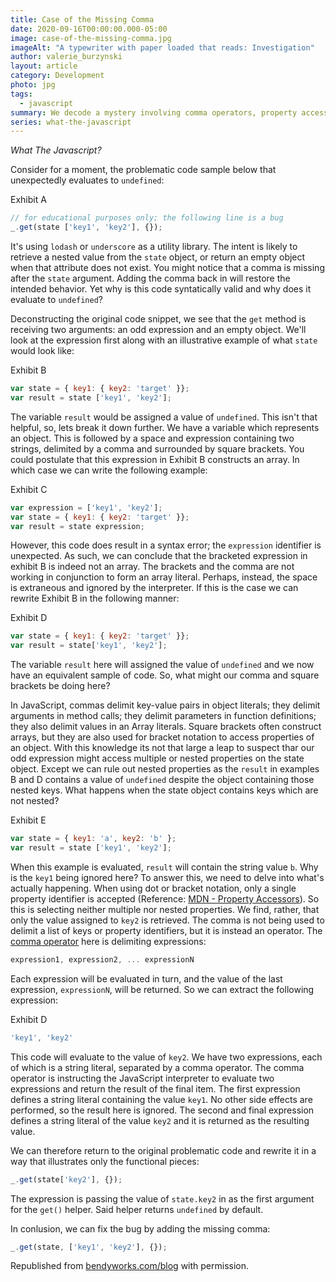 ```yaml
---
title: Case of the Missing Comma
date: 2020-09-16T00:00:00.000-05:00
image: case-of-the-missing-comma.jpg
imageAlt: "A typewriter with paper loaded that reads: Investigation"
author: valerie_burzynski
layout: article
category: Development
photo: jpg
tags:
  - javascript
summary: We decode a mystery involving comma operators, property accessors, and a single missing character.
series: what-the-javascript
---
```


*What The Javascript?*

Consider for a moment, the problematic code sample below that unexpectedly evaluates to `undefined`:

Exhibit A

~~~javascript
// for educational purposes only; the following line is a bug
_.get(state ['key1', 'key2'], {});
~~~

It's using `lodash` or `underscore` as a utility library. The intent is likely to retrieve a nested value from the `state` object, or return an empty object when that attribute does not exist. You might notice that a comma is missing after the `state` argument. Adding the comma back in will restore the intended behavior. Yet why is this code syntatically valid and why does it evaluate to `undefined`?

Deconstructing the original code snippet, we see that the `get` method is receiving two arguments: an odd expression and an empty object. We'll look at the expression first along with an illustrative example of what `state` would look like:

Exhibit B

~~~javascript
var state = { key1: { key2: 'target' }};
var result = state ['key1', 'key2'];
~~~

The variable `result` would be assigned a value of `undefined`. This isn't that helpful, so, lets break it down further. We have a variable which represents an object. This is followed by a space and expression containing two strings, delimited by a comma and surrounded by square brackets. You could postulate that this expression in Exhibit B constructs an array. In which case we can write the following example:

Exhibit C

~~~javascript
var expression = ['key1', 'key2'];
var state = { key1: { key2: 'target' }};
var result = state expression;
~~~

However, this code does result in a syntax error; the `expression` identifier is unexpected. As such, we can conclude that the bracketed expression in exhibit B is indeed not an array. The brackets and the comma are not working in conjunction to form an array literal. Perhaps, instead, the space is extraneous and ignored by the interpreter. If this is the case we can rewrite Exhibit B in the following manner:

Exhibit D

~~~javascript
var state = { key1: { key2: 'target' }};
var result = state['key1', 'key2'];
~~~

The variable `result` here will assigned the value of `undefined` and we now have an equivalent sample of code. So, what might our comma and square brackets be doing here?

In JavaScript, commas delimit key-value pairs in object literals; they delimit arguments in method calls; they delimit parameters in function definitions; they also delimit values in an Array literals. Square brackets often construct arrays, but they are also used for bracket notation to access properties of an object. With this knowledge its not that large a leap to suspect thar our odd expression might access multiple or nested properties on the state object. Except we can rule out nested properties as the `result` in examples B and D contains a value of `undefined` despite the object containing those nested keys. What happens when the state object contains keys which are not nested?

Exhibit E

~~~javascript
var state = { key1: 'a', key2: 'b' };
var result = state ['key1', 'key2'];
~~~

When this example is evaluated, `result` will contain the string value `b`. Why is the `key1` being ignored here? To answer this, we need to delve into what's actually happening. When using dot or bracket notation, only a single property identifier is accepted (Reference: [MDN - Property Accessors](https://developer.mozilla.org/en-US/docs/Web/JavaScript/Reference/Operators/Property_accessors)). So this is selecting neither multiple nor nested properties. We find, rather, that only the value assigned to `key2` is retrieved. The comma is not being used to delimit a list of keys or property identifiers, but it is instead an operator. The [comma operator](https://developer.mozilla.org/en-US/docs/Web/JavaScript/Reference/Operators/Comma_Operator) here is delimiting expressions:

~~~javascript
expression1, expression2, ... expressionN
~~~

Each expression will be evaluated in turn, and the value of the last expression, `expressionN`, will be returned. So we can extract the following expression:

Exhibit D

~~~javascript
'key1', 'key2'
~~~

This code will evaluate to the value of `key2`. We have two expressions, each of which is a string literal, separated by a comma operator. The comma operator is instructing the JavaScript interpreter to evaluate two expressions and return the result of the final item. The first expression defines a string literal containing the value `key1`. No other side effects are performed, so the result here is ignored.  The second and final expression defines a string literal of the value `key2` and it is returned as the resulting value.

We can therefore return to the original problematic code and rewrite it in a way that illustrates only the functional pieces:

~~~javascript
_.get(state['key2'], {});
~~~

The expression is passing the value of `state.key2` in as the first argument for the `get()` helper.  Said helper returns `undefined` by default.

In conlusion, we can fix the bug by adding the missing comma:

~~~javascript
_.get(state, ['key1', 'key2'], {});
~~~

Republished from [bendyworks.com/blog](bendyworks.com/blog) with permission.
